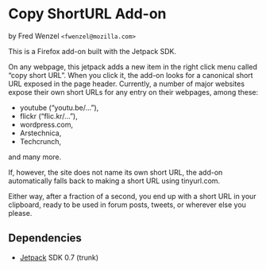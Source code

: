 Copy ShortURL Add-on
====================
by Fred Wenzel ``<fwenzel@mozilla.com>``

This is a Firefox add-on built with the Jetpack SDK.

On any webpage, this jetpack adds a new item in the right click menu called
“copy short URL”. When you click it, the add-on looks for a canonical short
URL exposed in the page header. Currently, a number of major websites
expose their own short URLs for any entry on their webpages, among these:

* youtube (“youtu.be/…”),
* flickr (“flic.kr/…”),
* wordpress.com,
* Arstechnica,
* Techcrunch,

and many more.

If, however, the site does not name its own short URL, the add-on
automatically falls back to making a short URL using tinyurl.com.

Either way, after a fraction of a second, you end up with a short URL in your
clipboard, ready to be used in forum posts, tweets, or wherever else you
please.

Dependencies
------------
* [Jetpack][jetpack] SDK 0.7 (trunk)

[jetpack]: https://jetpack.mozillalabs.com/
